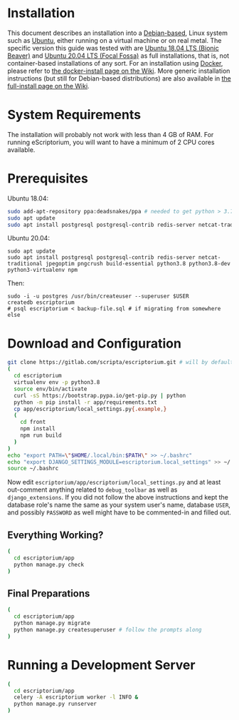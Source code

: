 # Installation

This document describes an installation into a [Debian-based](https://en.wikipedia.org/wiki/Category:Debian-based_distributions), Linux system such as [Ubuntu](https://ubuntu.com/), either running on a virtual machine or on real metal. The specific version this guide was tested with are [Ubuntu 18.04 LTS (Bionic Beaver)](https://releases.ubuntu.com/18.04/) and [Ubuntu 20.04 LTS (Focal Fossa)](https://releases.ubuntu.com/20.04/) as full installations, that is, not container-based installations of any sort. For an installation using [Docker](https://www.docker.com/), please refer to [the docker-install page on the Wiki](https://gitlab.com/scripta/escriptorium/-/wikis/docker-install). More generic installation instructions (but still for Debian-based distributions) are also available in [the full-install page on the Wiki](https://gitlab.com/scripta/escriptorium/-/wikis/full-install).

# System Requirements

The installation will probably not work with less than 4 GB of RAM. For running eScriptorium, you will want to have a minimum of 2 CPU cores available.

# Prerequisites

Ubuntu 18.04:
```bash
sudo add-apt-repository ppa:deadsnakes/ppa # needed to get python > 3.7
sudo apt update
sudo apt install postgresql postgresql-contrib redis-server netcat-traditional jpegoptim pngcrush build-essential python3.8 python-dev python3-dev python3-virtualenv
```

Ubuntu 20.04:
```
sudo apt update
sudo apt install postgresql postgresql-contrib redis-server netcat-traditional jpegoptim pngcrush build-essential python3.8 python3.8-dev python3-virtualenv npm
```

Then:
```
sudo -i -u postgres /usr/bin/createuser --superuser $USER
createdb escriptorium
# psql escriptorium < backup-file.sql # if migrating from somewhere else
```

# Download and Configuration

```bash
git clone https://gitlab.com/scripta/escriptorium.git # will by default get you the "develop" branch
(
  cd escriptorium
  virtualenv env -p python3.8
  source env/bin/activate
  curl -sS https://bootstrap.pypa.io/get-pip.py | python
  python -m pip install -r app/requirements.txt
  cp app/escriptorium/local_settings.py{.example,}
  (
    cd front
    npm install
    npm run build
  )
)
echo "export PATH=\"$HOME/.local/bin:$PATH\" >> ~/.bashrc"
echo "export DJANGO_SETTINGS_MODULE=escriptorium.local_settings" >> ~/.bashrc
source ~/.bashrc
```

Now edit `escriptorium/app/escriptorium/local_settings.py` and at least out-comment anything related to `debug_toolbar` as well as `django_extensions`. If you did not follow the above instructions and kept the database role's name the same as your system user's name, database `USER`, and possibly `PASSWORD` as well might have to be commented-in and filled out.

## Everything Working?

```bash
(
  cd escriptorium/app
  python manage.py check
)
```

## Final Preparations

```bash
(
  cd escriptorium/app
  python manage.py migrate
  python manage.py createsuperuser # follow the prompts along
)
```

# Running a Development Server

```bash
(
  cd escriptorium/app
  celery -A escriptorium worker -l INFO &
  python manage.py runserver
)
```
